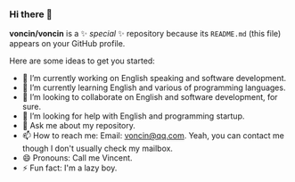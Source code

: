 ### Hi there 👋

**voncin/voncin** is a ✨ _special_ ✨ repository because its `README.md` (this file) appears on your GitHub profile.

Here are some ideas to get you started:

- 🔭 I’m currently working on English speaking and software development.
- 🌱 I’m currently learning English and various of programming languages.
- 👯 I’m looking to collaborate on English and software development, for sure.
- 🤔 I’m looking for help with English and programming startup.
- 💬 Ask me about my repository.
- 📫 How to reach me: Email: voncin@qq.com. Yeah, you can contact me though I don't usually check my mailbox.
- 😄 Pronouns: Call me Vincent.
- ⚡ Fun fact: I'm a lazy boy.
